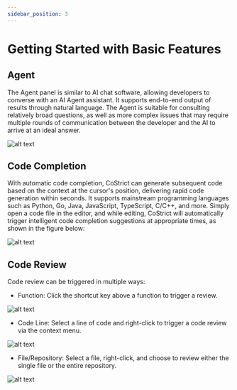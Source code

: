 ```yaml
---
sidebar_position: 3
---
```


# Getting Started with Basic Features

## Agent 
The Agent panel is similar to AI chat software, allowing developers to converse with an AI Agent assistant. It supports end-to-end output of results through natural language. The Agent is suitable for consulting relatively broad questions, as well as more complex issues that may require multiple rounds of communication between the developer and the AI to arrive at an ideal answer.

![alt text](./basic_feature/agent.png)


## Code Completion

With automatic code completion, CoStrict can generate subsequent code based on the context at the cursor's position, delivering rapid code generation within seconds. It supports mainstream programming languages such as Python, Go, Java, JavaScript, TypeScript, C/C++, and more. Simply open a code file in the editor, and while editing, CoStrict will automatically trigger intelligent code completion suggestions at appropriate times, as shown in the figure below:

![alt text](./basic_feature/completion.png)


## Code Review


Code review can be triggered in multiple ways:

- Function: Click the shortcut key above a function to trigger a review.

![alt text](./basic_feature/codereview1.png)


- Code Line: Select a line of code and right-click to trigger a code review via the context menu.

![alt text](./basic_feature/codereview2.png)


- File/Repository: Select a file, right-click, and choose to review either the single file or the entire repository.

![alt text](./basic_feature/codereview3.png)
